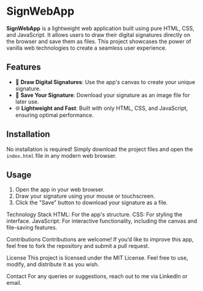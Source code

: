 # SignWebApp  

**SignWebApp** is a lightweight web application built using pure HTML, CSS, and JavaScript. It allows users to draw their digital signatures directly on the browser and save them as files. This project showcases the power of vanilla web technologies to create a seamless user experience.  

## Features  
- 🎨 **Draw Digital Signatures**: Use the app's canvas to create your unique signature.  
- 💾 **Save Your Signature**: Download your signature as an image file for later use.  
- 🌐 **Lightweight and Fast**: Built with only HTML, CSS, and JavaScript, ensuring optimal performance.  

## Installation  
No installation is required! Simply download the project files and open the `index.html` file in any modern web browser.  

## Usage  
1. Open the app in your web browser.  
2. Draw your signature using your mouse or touchscreen.  
3. Click the "Save" button to download your signature as a file.

Technology Stack
HTML: For the app's structure.
CSS: For styling the interface.
JavaScript: For interactive functionality, including the canvas and file-saving features.


Contributions
Contributions are welcome! If you’d like to improve this app, feel free to fork the repository and submit a pull request.

License
This project is licensed under the MIT License. Feel free to use, modify, and distribute it as you wish.

Contact
For any queries or suggestions, reach out to me via LinkedIn or email.
